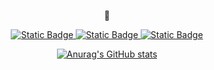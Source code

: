 <p align=center>
  🧸
</p>
<p align=center dir=auto>
  <a href="https://mellow-submarine-d84.notion.site/StateFlow-30c456c1cb204725afcc4a950c0f3882?pvs=4" rel=nofollow>
    <img alt="Static Badge" src="https://img.shields.io/badge/Tddy.Ko-171717?logo=Notion&label=Notion&labelColor=000000&color=ffffff">
  </a>
  <a href="https://www.instagram.com/m_h.__.ko" rel=nofollow>
    <img alt="Static Badge" src="https://img.shields.io/badge/m_h.__.ko-171717?logo=Instagram&label=Instagram&labelColor=000000&color=E4405F">
  </a>
  <a href="http://teddko.github.io/" rel=nofollow>
    <img alt="Static Badge" src="https://img.shields.io/badge/TeddKo-171717?logo=Github&label=Blog&labelColor=000000&color=ffffff">
  </a>
</p>

<p align=center dir=auto>
  <a href="https://github.com/teddko" rel=nofollow>
    <img src="https://github-readme-stats.vercel.app/api?username=teddko&amp;count_private=true&amp;show_icons=true" alt="Anurag&#39;s GitHub stats">
  </a>
</p>
